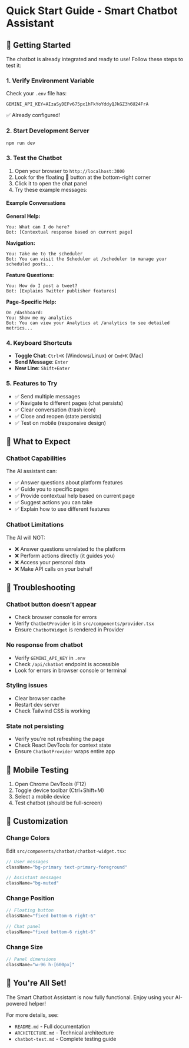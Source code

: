 # Quick Start Guide - Smart Chatbot Assistant

## 🚀 Getting Started

The chatbot is already integrated and ready to use! Follow these steps to test it:

### 1. Verify Environment Variable

Check your `.env` file has:
```env
GEMINI_API_KEY=AIzaSyDEFv675px1hFkYoYddyQJkGZ3h6U24FrA
```
✅ Already configured!

### 2. Start Development Server

```bash
npm run dev
```

### 3. Test the Chatbot

1. Open your browser to `http://localhost:3000`
2. Look for the floating 💬 button at the bottom-right corner
3. Click it to open the chat panel
4. Try these example messages:

#### Example Conversations

**General Help:**
```
You: What can I do here?
Bot: [Contextual response based on current page]
```

**Navigation:**
```
You: Take me to the scheduler
Bot: You can visit the Scheduler at /scheduler to manage your scheduled posts...
```

**Feature Questions:**
```
You: How do I post a tweet?
Bot: [Explains Twitter publisher features]
```

**Page-Specific Help:**
```
On /dashboard:
You: Show me my analytics
Bot: You can view your Analytics at /analytics to see detailed metrics...
```

### 4. Keyboard Shortcuts

- **Toggle Chat**: `Ctrl+K` (Windows/Linux) or `Cmd+K` (Mac)
- **Send Message**: `Enter`
- **New Line**: `Shift+Enter`

### 5. Features to Try

- ✅ Send multiple messages
- ✅ Navigate to different pages (chat persists)
- ✅ Clear conversation (trash icon)
- ✅ Close and reopen (state persists)
- ✅ Test on mobile (responsive design)

## 🎯 What to Expect

### Chatbot Capabilities

The AI assistant can:
- ✅ Answer questions about platform features
- ✅ Guide you to specific pages
- ✅ Provide contextual help based on current page
- ✅ Suggest actions you can take
- ✅ Explain how to use different features

### Chatbot Limitations

The AI will NOT:
- ❌ Answer questions unrelated to the platform
- ❌ Perform actions directly (it guides you)
- ❌ Access your personal data
- ❌ Make API calls on your behalf

## 🐛 Troubleshooting

### Chatbot button doesn't appear
- Check browser console for errors
- Verify `ChatbotProvider` is in `src/components/provider.tsx`
- Ensure `ChatbotWidget` is rendered in Provider

### No response from chatbot
- Verify `GEMINI_API_KEY` in `.env`
- Check `/api/chatbot` endpoint is accessible
- Look for errors in browser console or terminal

### Styling issues
- Clear browser cache
- Restart dev server
- Check Tailwind CSS is working

### State not persisting
- Verify you're not refreshing the page
- Check React DevTools for context state
- Ensure `ChatbotProvider` wraps entire app

## 📱 Mobile Testing

1. Open Chrome DevTools (F12)
2. Toggle device toolbar (Ctrl+Shift+M)
3. Select a mobile device
4. Test chatbot (should be full-screen)

## 🎨 Customization

### Change Colors
Edit `src/components/chatbot/chatbot-widget.tsx`:
```typescript
// User messages
className="bg-primary text-primary-foreground"

// Assistant messages
className="bg-muted"
```

### Change Position
```typescript
// Floating button
className="fixed bottom-6 right-6"

// Chat panel
className="fixed bottom-6 right-6"
```

### Change Size
```typescript
// Panel dimensions
className="w-96 h-[600px]"
```

## 🎉 You're All Set!

The Smart Chatbot Assistant is now fully functional. Enjoy using your AI-powered helper!

For more details, see:
- `README.md` - Full documentation
- `ARCHITECTURE.md` - Technical architecture
- `chatbot-test.md` - Complete testing guide
